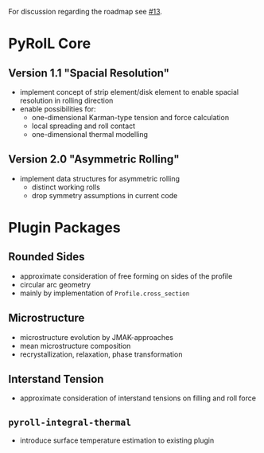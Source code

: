 For discussion regarding the roadmap see [#13](../../issues/13).

# PyRolL Core

## Version 1.1 "Spacial Resolution"

- implement concept of strip element/disk element to enable spacial resolution in rolling direction
- enable possibilities for:
  - one-dimensional Karman-type tension and force calculation
  - local spreading and roll contact
  - one-dimensional thermal modelling

## Version 2.0 "Asymmetric Rolling"

- implement data structures for asymmetric rolling
  - distinct working rolls
  - drop symmetry assumptions in current code

# Plugin Packages

## Rounded Sides

- approximate consideration of free forming on sides of the profile
- circular arc geometry
- mainly by implementation of `Profile.cross_section`

## Microstructure

- microstructure evolution by JMAK-approaches
- mean microstructure composition
- recrystallization, relaxation, phase transformation

## Interstand Tension

- approximate consideration of interstand tensions on filling and roll force

## `pyroll-integral-thermal`

- introduce surface temperature estimation to existing plugin
